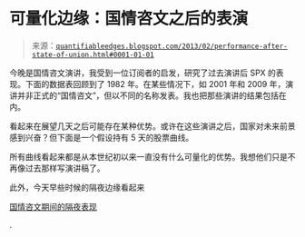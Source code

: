 <!--yml

类别：未分类

日期：2024-05-18 08:44:01

-->

# 可量化边缘：国情咨文之后的表演

> 来源：[`quantifiableedges.blogspot.com/2013/02/performance-after-state-of-union.html#0001-01-01`](http://quantifiableedges.blogspot.com/2013/02/performance-after-state-of-union.html#0001-01-01)

今晚是国情咨文演讲，我受到一位订阅者的启发，研究了过去演讲后 SPX 的表现。下面的数据表回顾到了 1982 年。在某些情况下，如 2001 年和 2009 年，演讲并非正式的“国情咨文”，但以不同的名称发表。我也把那些演讲的结果包括在内。

看起来在展望几天之后可能存在某种优势。或许在这些演讲之后，国家对未来前景感到兴奋？但下面是一个假设持有 5 天的股票曲线。

所有曲线看起来都是从本世纪初以来一直没有什么可量化的优势。我想他们只是不再像过去那样写演讲稿了。

此外，今天早些时候的隔夜边缘看起来

[国情咨文期间的隔夜表现](http://overnightedges.com/1059/overnight-overview-historical-action-during-thestate-of-the-union-address/)

.
